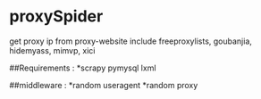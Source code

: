 # proxySpider
get proxy ip from proxy-website
include freeproxylists, goubanjia, hidemyass, mimvp, xici

##Requirements :
*scrapy pymysql lxml

##middleware :
*random useragent
*random proxy
